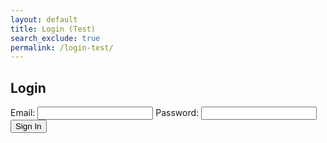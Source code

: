 ```yaml
---
layout: default
title: Login (Test)
search_exclude: true
permalink: /login-test/
---
```


<body>
    <h2>Login</h2>
    <form id="loginForm">
        <label for="email">Email:</label>
        <input type="text" id="email" name="email" required>
        <label for="password">Password:</label>
        <input type="password" id="password" name="password" required>
        <button type="button" onclick="signIn()">Sign In</button>
    </form>
    <script>
        function signIn() {
            // Get values from input fields
            var email = document.getElementById('email').value;
            var password = document.getElementById('password').value;
            // Create JSON body
            var requestBody = {
                email: email,
                password: password
            };
            // Make the fetch request
            fetch('https://jcc.stu.nighthawkcodingsociety.com/authenticate', {
            method: 'POST',
            headers: {
                'Content-Type': 'application/json',
            },
            body: JSON.stringify(requestBody),
            })
            .then(response => {
                if (!response.ok) {
                    throw new Error(`HTTP error! Status: ${response.status}`);
                }
                // No need to parse response body since it's setting a cookie in the headers
                // Handle the cookie in the headers instead
                const tokenCookie = response.headers.get('Set-Cookie');
                // Handle the cookie as needed
                console.log('Token cookie:', tokenCookie);
                // Optionally, you can return any relevant data from the backend
                return response.json();
            })
            .then(data => {
                // Optionally handle any JSON response from the backend
                console.log('Additional data from backend:', data);
                // Handle any further logic as needed
            })
            .catch(error => {
                // Handle errors, such as authentication failure
                console.log("THERE WAS AN ERROR");
                // Display an error message to the user or handle the error in some way
            });
        }
    </script>
</body>